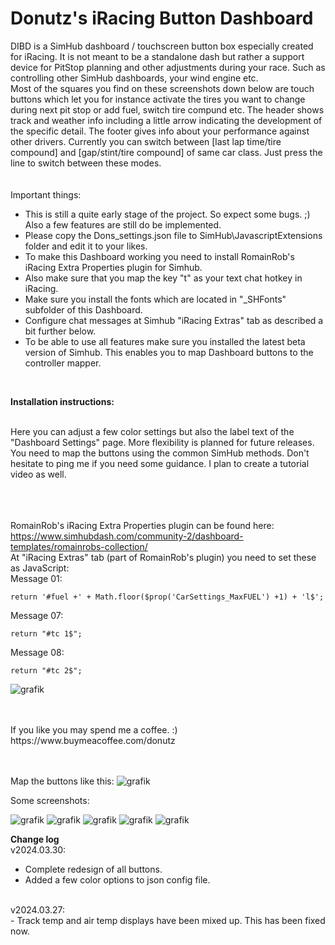 # Donutz's iRacing Button Dashboard
DIBD is a SimHub dashboard / touchscreen button box especially created for iRacing. It is not meant to be a standalone dash but rather a support device for PitStop planning and other adjustments during your race. Such as controlling other SimHub dashboards, your wind engine etc.<br>
Most of the squares you find on these screenshots down below are touch buttons which let you for instance activate the tires you want to change during next pit stop or add fuel, switch tire compund etc. The header shows track and weather info including a little arrow indicating the development of the specific detail. The footer gives info about your performance against other drivers. Currently you can switch between [last lap time/tire compound] and [gap/stint/tire compound] of same car class. Just press the line to switch between these modes.<br>
<br>
<br>
Important things:
  - This is still a quite early stage of the project. So expect some bugs. ;) Also a few features are still do be implemented.
  - Please copy the Dons_settings.json file to SimHub\JavascriptExtensions folder and edit it to your likes.
  - To make this Dashboard working you need to install RomainRob's iRacing Extra Properties plugin for Simhub.
  - Also make sure that you map the key "t" as your text chat hotkey in iRacing.<br>
  - Make sure you install the fonts which are located in "_SHFonts" subfolder of this Dashboard.
  - Configure chat messages at Simhub "iRacing Extras" tab as described a bit further below.
  - To be able to use all features make sure you installed the latest beta version of Simhub. This enables you to map Dashboard buttons to the controller mapper.
<br>
<p>
<b>Installation instructions: </b>
</p>
<br>
Here you can adjust a few color settings but also the label text of the "Dashboard Settings" page. More flexibility is planned for future releases.<br>
You need to map the buttons using the common SimHub methods. Don't hesitate to ping me if you need some guidance. I plan to create a tutorial video as well.<br>

<br><br><br>
RomainRob's iRacing Extra Properties plugin can be found here:<br>
https://www.simhubdash.com/community-2/dashboard-templates/romainrobs-collection/<br>
At "iRacing Extras" tab (part of RomainRob's plugin) you need to set these as JavaScript:<br>
Message 01:<br>

``` 
return '#fuel +' + Math.floor($prop('CarSettings_MaxFUEL') +1) + 'l$';
```

Message 07:<br>

```
return "#tc 1$";
```

Message 08:<br>

```
return "#tc 2$";
```

![grafik](https://github.com/DonutzAndCoffee/Donutz-s-iRacing-Button-Dashboard/assets/62204936/d60cb5cf-5f0d-4647-93eb-bcc49e67a5e2)

<br>

<br>
If you like you may spend me a coffee. :) https://www.buymeacoffee.com/donutz
<br><br><br>


Map the buttons like this:
![grafik](https://github.com/DonutzAndCoffee/Donutz-s-iRacing-Button-Dashboard/assets/62204936/77242bdb-2316-43e3-bd13-8a4251531908)

Some screenshots:<br>

![grafik](https://github.com/DonutzAndCoffee/Donutz-s-iRacing-Button-Dashboard/assets/62204936/d8ae6543-8baf-4c85-bd1e-c6526be9b2d9)
![grafik](https://github.com/DonutzAndCoffee/Donutz-s-iRacing-Button-Dashboard/assets/62204936/9e5bff85-98a0-4b1b-b4ab-df0da660ef1f)
![grafik](https://github.com/DonutzAndCoffee/Donutz-s-iRacing-Button-Dashboard/assets/62204936/935b6dc4-f940-4165-aaf9-b5a925c23809)
![grafik](https://github.com/DonutzAndCoffee/Donutz-s-iRacing-Button-Dashboard/assets/62204936/23b52a34-e3ab-43e6-9787-4363f3f6a009)
![grafik](https://github.com/DonutzAndCoffee/Donutz-s-iRacing-Button-Dashboard/assets/62204936/519516dd-bcfa-429d-b43f-f4db82f88867)



<b>Change log</b><br>
v2024.03.30:
- Complete redesign of all buttons.
- Added a few color options to json config file.<br>
<br>
v2024.03.27:<br>
- Track temp and air temp displays have been mixed up. This has been fixed now.<br>

<br>







